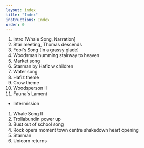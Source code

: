 ```yaml
---
layout: index
title: "Index"
instructions: Index
order: 0
---
```

1. Intro [Whale Song, Narration]
2. Star meeting, Thomas descends
3. Fool's Song [in a grassy glade]
4. Woodsman humming stairway to heaven
5. Market song
6. Starman by Hafiz w children
7. Water song
8. Hafiz theme
9. Crow theme
10. Woodsperson II
11. Fauna's Lament

- Intermission

1. Whale Song II
2. Trollabundin power up
3. Bust out of school song
4. Rock opera moment town centre shakedown heart opening
5. Starman
6. Unicorn returns
